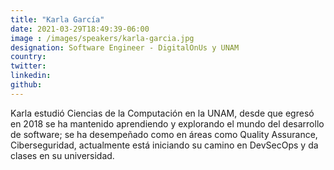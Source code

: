 ```yaml
---
title: "Karla García"
date: 2021-03-29T18:49:39-06:00
image : /images/speakers/karla-garcia.jpg
designation: Software Engineer - DigitalOnUs y UNAM
country: 
twitter: 
linkedin: 
github: 
---
```


Karla estudió Ciencias de la Computación en la UNAM, desde que egresó en 2018 se ha mantenido aprendiendo y explorando el mundo del desarrollo de software; se ha desempeñado como en áreas como Quality Assurance, Ciberseguridad, actualmente está iniciando su camino en DevSecOps y da clases en su universidad.
